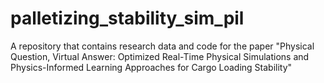 # palletizing_stability_sim_pil
A repository that contains research data and code for the paper "Physical Question, Virtual Answer: Optimized Real-Time Physical Simulations and Physics-Informed Learning Approaches for Cargo Loading Stability"
